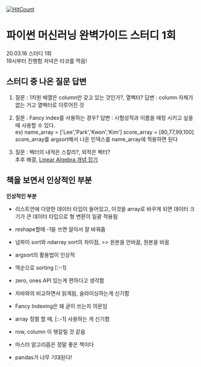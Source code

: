 [![HitCount](http://hits.dwyl.io/tkdguq05/Perfect-Guide-for-Machine-Learning-Study.svg)](http://hits.dwyl.io/tkdguq05/Perfect-Guide-for-Machine-Learning-Study)

# 파이썬 머신러닝 완벽가이드 스터디 1회
20.03.16 스터디 1회   
19시부터 진행함 
저녁은 타코를 먹음!

## 스터디 중 나온 질문 답변
1. 질문 : 1차원 배열은 column만 갖고 있는 것인가?, 열벡터? 
   답변 : column 자체가 없는 거고 열벡터로 이루어진 것

2. 질문 : Fancy index를 사용하는 경우?
   답변 : 시험성적과 이름을 매칭 시키고 싶을때 사용할 수 있다.  
   ex) name_array = ['Lee','Park','Kwon','Kim']
   score_array = [80,77,99,100]
   score_array를 argsort해서 나온 인덱스를 name_array에 적용하면 된다

3. 질문 : 벡터의 내적은 스칼라?, 외적은 벡터?  
   추후 해결, [Linear Algebra 개념 잡기](https://www.youtube.com/watch?v=fNk_zzaMoSs&list=PLZHQObOWTQDPD3MizzM2xVFitgF8hE_ab)

## 책을 보면서 인상적인 부분
**인상적인 부분**
 
- 리스트안에 다양한 데이터 타입이 들어있고, 이것을 array로 바꾸게 되면
데이터 크기가 큰 데이터 타입으로 형 변환이 일괄 적용됨

- reshape할때 -1을 쓰면 알아서 잘 바꿔줌

- 넘파이 sort와 ndarray sort의 차이점, >> 원본을 안바꿈, 원본을 바꿈

- argsort의 활용법이 인상적

- 역순으로 sorting [::-1]

- zero, ones API 있는게 편하다고 생각함

- 자바와의 비교하면서 읽게됨, 슬라이싱하는게 신기함
- Fancy Indexing은 왜 굳이 쓰는지 의문임
- array 정렬 할 때, [::-1] 사용하는 게 신기함
- row, column 이 헷갈릴 것 같음
- 마스터 알고리즘은 정말 좋은 책이다
- pandas가 너무 기대된다!
